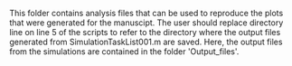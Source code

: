 This folder contains analysis files that can be used to reproduce the plots that were generated for the manuscipt. The user should replace directory line on line 5 of the scripts to refer to the directory where the output files generated from SimulationTaskList001.m are saved. Here, the output files from the simulations are contained in the folder 'Output_files'.
